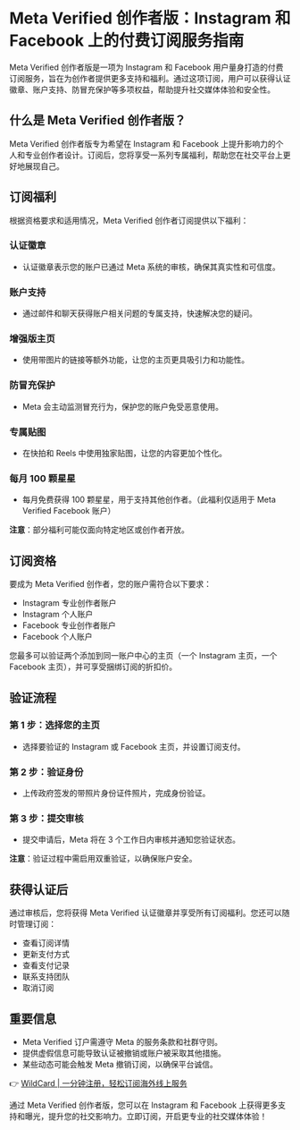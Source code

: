 # Meta Verified 创作者版：Instagram 和 Facebook 上的付费订阅服务指南

Meta Verified 创作者版是一项为 Instagram 和 Facebook 用户量身打造的付费订阅服务，旨在为创作者提供更多支持和福利。通过这项订阅，用户可以获得认证徽章、账户支持、防冒充保护等多项权益，帮助提升社交媒体体验和安全性。

## 什么是 Meta Verified 创作者版？

Meta Verified 创作者版专为希望在 Instagram 和 Facebook 上提升影响力的个人和专业创作者设计。订阅后，您将享受一系列专属福利，帮助您在社交平台上更好地展现自己。

## 订阅福利

根据资格要求和适用情况，Meta Verified 创作者订阅提供以下福利：

### 认证徽章
- 认证徽章表示您的账户已通过 Meta 系统的审核，确保其真实性和可信度。

### 账户支持
- 通过邮件和聊天获得账户相关问题的专属支持，快速解决您的疑问。

### 增强版主页
- 使用带图片的链接等额外功能，让您的主页更具吸引力和功能性。

### 防冒充保护
- Meta 会主动监测冒充行为，保护您的账户免受恶意使用。

### 专属贴图
- 在快拍和 Reels 中使用独家贴图，让您的内容更加个性化。

### 每月 100 颗星星
- 每月免费获得 100 颗星星，用于支持其他创作者。（此福利仅适用于 Meta Verified Facebook 账户）

**注意**：部分福利可能仅面向特定地区或创作者开放。

## 订阅资格

要成为 Meta Verified 创作者，您的账户需符合以下要求：
- Instagram 专业创作者账户
- Instagram 个人账户
- Facebook 专业创作者账户
- Facebook 个人账户

您最多可以验证两个添加到同一账户中心的主页（一个 Instagram 主页，一个 Facebook 主页），并可享受捆绑订阅的折扣价。

## 验证流程

### 第 1 步：选择您的主页
- 选择要验证的 Instagram 或 Facebook 主页，并设置订阅支付。

### 第 2 步：验证身份
- 上传政府签发的带照片身份证件照片，完成身份验证。

### 第 3 步：提交审核
- 提交申请后，Meta 将在 3 个工作日内审核并通知您验证状态。

**注意**：验证过程中需启用双重验证，以确保账户安全。

## 获得认证后

通过审核后，您将获得 Meta Verified 认证徽章并享受所有订阅福利。您还可以随时管理订阅：
- 查看订阅详情
- 更新支付方式
- 查看支付记录
- 联系支持团队
- 取消订阅

## 重要信息
- Meta Verified 订户需遵守 Meta 的服务条款和社群守则。
- 提供虚假信息可能导致认证被撤销或账户被采取其他措施。
- 某些动态可能会触发 Meta 撤销订阅，以确保平台诚信。

👉 [WildCard | 一分钟注册，轻松订阅海外线上服务](https://bbtdd.com/WildCard)

通过 Meta Verified 创作者版，您可以在 Instagram 和 Facebook 上获得更多支持和曝光，提升您的社交影响力。立即订阅，开启更专业的社交媒体体验！